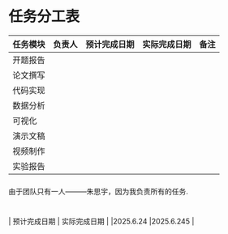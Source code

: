 # 任务分工表

| 任务模块 | 负责人 | 预计完成日期 | 实际完成日期 | 备注 |
|---|---|---|---|---|
| 开题报告 | | | | |
| 论文撰写 | | | | |
| 代码实现 | | | | |
| 数据分析 | | | | |
| 可视化 | | | | |
| 演示文稿 | | | | |
| 视频制作 | | | | |
| 实验报告 | | | | |

###
由于团队只有一人———朱思宇，因为我负责所有的任务.
#
| 预计完成日期 | 实际完成日期 |
|2025.6.24 |2025.6.245 | 

